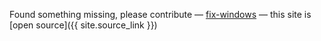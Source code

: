 

Found something missing, please contribute
&mdash;
[fix-windows](https://github.com/Shivanshi1729/fix_windows)
&mdash;
this site is [open source]({{ site.source_link }})

